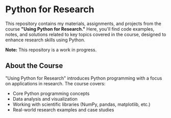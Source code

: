 # Python for Research

This repository contains my materials, assignments, and projects from the course **"Using Python for Research."** Here, you'll find code examples, notes, and solutions related to key topics covered in the course, designed to enhance research skills using Python.

**Note:** This repository is a work in progress.

## About the Course

"Using Python for Research" introduces Python programming with a focus on applications in research. The course covers:

- Core Python programming concepts
- Data analysis and visualization
- Working with scientific libraries (NumPy, pandas, matplotlib, etc.)
- Real-world research examples and case studies
